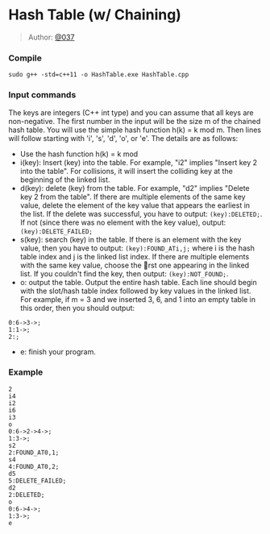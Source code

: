 # Hash Table (w/ Chaining)

> Author: [@037](https://twitter.com/037)

### Compile
```
sudo g++ -std=c++11 -o HashTable.exe HashTable.cpp
```

### Input commands
The keys are integers (C++ int type) and you can assume that all keys are non-negative. The first number in the input will be the size m of the chained hash table. You will use the simple hash function h(k) = k mod m. Then lines will follow starting with 'i', 's', 'd', 'o', or 'e'. The details are as follows:
* Use the hash function h(k) = k mod
* i(key): Insert (key) into the table. For example, "i2" implies "Insert key 2 into the table". For collisions, it will insert the colliding key at the beginning of the linked list.
* d(key): delete (key) from the table. For example, "d2" implies "Delete key 2 from the table". If there are multiple elements of the same key value, delete the element of the key value that appears the earliest in the list. If the delete was successful, you have to output: ``` (key):DELETED; ```. If not (since there was no element with the key value), output: ``` (key):DELETE_FAILED; ```
* s(key): search (key) in the table. If there is an element with the key value, then you have to output: ``` (key):FOUND_ATi,j; ``` where i is the hash table index and j is the linked list index. If there are multiple elements with the same key value, choose the rst one appearing in the linked list. If you couldn't find the key, then output: ``` (key):NOT_FOUND; ```.
* o: output the table. Output the entire hash table. Each line should begin with the slot/hash table index followed by key values in the linked list. For example, if m = 3 and we inserted 3, 6, and 1 into an empty table in this order, then you should output:
```
0:6->3->;
1:1->;
2:;
```
* e: finish your program.

### Example

```
2
i4
i2
i6
i3
o
0:6->2->4->;
1:3->;
s2
2:FOUND_AT0,1;
s4
4:FOUND_AT0,2;
d5
5:DELETE_FAILED;
d2
2:DELETED;
o
0:6->4->;
1:3->;
e
```
